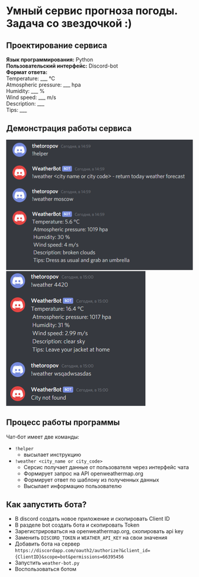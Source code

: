 # Умный сервис прогноза погоды. Задача со звездочкой :)
## Проектирование сервиса
**Язык программирования:** Python  
**Пользовательский интерфейс:** Discord-bot  
**Формат ответа:**  
Temperature: ___ °C  
Atmospheric pressure: ___ hpa  
Humidity: ___ %  
Wind speed: ___ m/s  
Description: ___  
Tips: ___  
## Демонстрация работы сервиса
![alt text](https://github.com/thetoropov/weather-forecast-bot/blob/master/work1.PNG)  
![alt text](https://github.com/thetoropov/weather-forecast-bot/blob/master/work2.PNG)
## Процесс работы программы
Чат-бот имеет две команды:
* ```!helper``` 
  * высылает инструкцию
* ```!weather <city_name or city_code> ```
  * Серсис получает данные от пользователя через интерфейс чата
  * Формирует запрос на API openweathermap.org
  * Формирует ответ по шаблону из полученных данных
  * Высылает информацию пользователю

## Как запустить бота?
* В discord создать новое приложение и скопировать Client ID  
* В разделе bot создать бота и скопировать Token  
* Зарегистрироваться на openweathermap.org, скопировать api key  
* Заменить ```DISCORD_TOKEN``` и ```WEATHER_API_KEY``` на свои значения  
* Добавить бота на сервер  
```https://discordapp.com/oauth2/authorize?&client_id={ClientID}&scope=bot&permissions=66395456``` 
* Запустить ```weather-bot.py```
* Воспользоваться ботом
